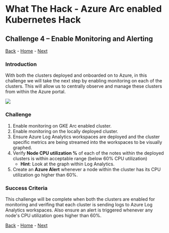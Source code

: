 # What The Hack - Azure Arc enabled Kubernetes Hack

## Challenge 4 – Enable Monitoring and Alerting
[Back](challenge03.md) - [Home](../readme.md) - [Next](challenge05.md)

### Introduction

With both the clusters deployed and onboarded on to Azure, in this challenge we will take the next step by enabling monitoring on each of the clusters. This will allow us to centrally observe and manage these  clusters from within the Azure portal.

 ![](../img/image6.png)

### Challenge

1. Enable monitoring on GKE Arc enabled cluster.
2. Enable monitoring on the locally deployed cluster.
3. Ensure Azure Log Analytics workspaces are deployed and the cluster specific metrics are being streamed into the workspaces to be visually graphed.
4. Verify **Node CPU utilization %** of each of the notes within the deployed clusters is within acceptable range (below 60% CPU utilization)
   * **Hint**: Look at the graph within Log Analytics.
5. Create an **Azure Alert** whenever a node within the cluster has its CPU utilization go higher than 60%.


### Success Criteria

This challenge will be complete when both the clusters are enabled for monitoring and verifing that each cluster is sending logs to Azure Log Analytics workspaces. Also ensure an alert is triggered whenever any node's CPU utilization goes higher than 60%.

[Back](challenge03.md) - [Home](../readme.md) - [Next](challenge05.md)

